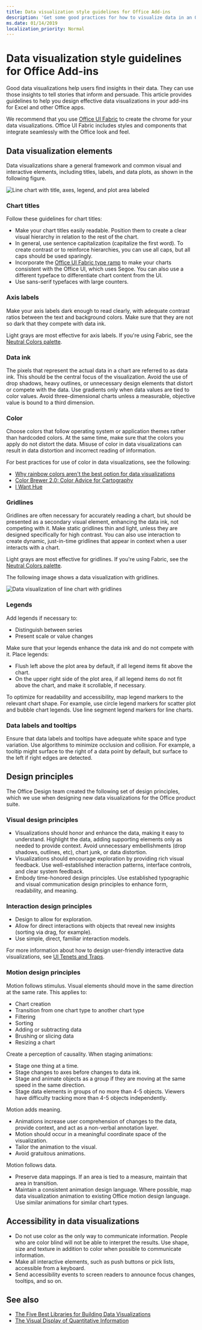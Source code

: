 ```yaml
---
title: Data visualization style guidelines for Office Add-ins
description: 'Get some good practices for how to visualize data in an Office Add-in.'
ms.date: 01/14/2019
localization_priority: Normal
---
```


# Data visualization style guidelines for Office Add-ins

Good data visualizations help users find insights in their data. They can use those insights to tell stories that inform and persuade. This article provides guidelines to help you design effective data visualizations in your add-ins for Excel and other Office apps.

We recommend that you use [Office UI Fabric](https://developer.microsoft.com/fabric) to create the chrome for your data visualizations. Office UI Fabric includes styles and components that integrate seamlessly with the Office look and feel.
<!--The following figure shows a data visualization in an add-in that uses Fabric.

![Image of a data visualization with Fabric elements applied**](../images/fabric-data-visualization.png) 

-->

## Data visualization elements

Data visualizations share a general framework and common visual and interactive elements, including titles, labels, and data plots, as shown in the following figure.

![Line chart with title, axes, legend, and plot area labeled](../images/excel-charts-visualization.png)

### Chart titles

Follow these guidelines for chart titles:

- Make your chart titles easily readable. Position them to create a clear visual hierarchy in relation to the rest of the chart.
- In general, use sentence capitalization (capitalize the first word). To create contrast or to reinforce hierarchies, you can use all caps, but all caps should be used sparingly.
- Incorporate the [Office UI Fabric type ramp](https://developer.microsoft.com/fabric#/styles/typography) to make your charts consistent with the Office UI, which uses Segoe. You can also use a different typeface to differentiate chart content from the UI.
- Use sans-serif typefaces with large counters.

### Axis labels

Make your axis labels dark enough to read clearly, with adequate contrast ratios between the text and background colors. Make sure that they are not so dark that they compete with data ink.

Light grays are most effective for axis labels. If you're using Fabric, see the [Neutral Colors palette](https://developer.microsoft.com/fabric#/styles/colors).

### Data ink

The pixels that represent the actual data in a chart are referred to as data ink. This should be the central focus of the visualization. Avoid the use of drop shadows, heavy outlines, or unnecessary design elements that distort or compete with the data. Use gradients only when data values are tied to color values. Avoid three-dimensional charts unless a measurable, objective value is bound to a third dimension.

### Color

Choose colors that follow operating system or application themes rather than hardcoded colors. At the same time, make sure that the colors you apply do not distort the data. Misuse of color in data visualizations can result in data distortion and incorrect reading of information.

For best practices for use of color in data visualizations, see the following:

- [Why rainbow colors aren't the best option for data visualizations](https://www.poynter.org/2013/why-rainbow-colors-arent-always-the-best-options-for-data-visualizations/224413/)
- [Color Brewer 2.0: Color Advice for Cartography](https://colorbrewer2.org/)
- [I Want Hue](https://tools.medialab.sciences-po.fr/iwanthue/)

### Gridlines

Gridlines are often necessary for accurately reading a chart, but should be presented as a secondary visual element, enhancing the data ink, not competing with it. Make static gridlines thin and light, unless they are designed specifically for high contrast. You can also use interaction to create dynamic, just-in-time gridlines that appear in context when a user interacts with a chart.

Light grays are most effective for gridlines. If you're using Fabric, see the [Neutral Colors palette](https://developer.microsoft.com/fabric#/styles/colors).

The following image shows a data visualization with gridlines.

![Data visualization of line chart with gridlines](../images/data-visualization.png)

### Legends

Add legends if necessary to:

- Distinguish between series
- Present scale or value changes

Make sure that your legends enhance the data ink and do not compete with it. Place legends:


- Flush left above the plot area by default, if all legend items fit above the chart.
- On the upper right side of the plot area, if all legend items do not fit above the chart, and make it scrollable, if necessary.

To optimize for readability and accessibility, map legend markers to the relevant chart shape. For example, use circle legend markers for scatter plot and bubble chart legends. Use line segment legend markers for line charts.

### Data labels and tooltips

Ensure that data labels and tooltips have adequate white space and type variation. Use algorithms to minimize occlusion and collision. For example, a tooltip might surface to the right of a data point by default, but surface to the left if right edges are detected.

## Design principles

The Office Design team created the following set of design principles, which we use when designing new data visualizations for the Office product suite.

### Visual design principles

- Visualizations should honor and enhance the data, making it easy to understand. Highlight the data, adding supporting elements only as needed to provide context. Avoid unnecessary embellishments (drop shadows, outlines, etc), chart junk, or data distortion.
- Visualizations should encourage exploration by providing rich visual feedback. Use well-established interaction patterns, interface controls, and clear system feedback.
- Embody time-honored design principles. Use established typographic and visual communication design principles to enhance form, readability, and meaning.

### Interaction design principles

- Design to allow for exploration.
- Allow for direct interactions with objects that reveal new insights (sorting via drag, for example).
- Use simple, direct, familiar interaction models.

For more information about how to design user-friendly interactive data visualizations, see [UI Tenets and Traps](https://uitraps.com/).

### Motion design principles

Motion follows stimulus. Visual elements should move in the same direction at the same rate. This applies to:

- Chart creation
- Transition from one chart type to another chart type
- Filtering
- Sorting
- Adding or subtracting data
- Brushing or slicing data
- Resizing a chart

Create a perception of causality. When staging animations:

- Stage one thing at a time.
- Stage changes to axes before changes to data ink.
- Stage and animate objects as a group if they are moving at the same speed in the same direction.
- Stage data elements in groups of no more than 4-5 objects. Viewers have difficulty tracking more than 4-5 objects independently.

Motion adds meaning.

- Animations increase user comprehension of changes to the data, provide context, and act as a non-verbal annotation layer.
- Motion should occur in a meaningful coordinate space of the visualization.
- Tailor the animation to the visual.
- Avoid gratuitous animations.

Motion follows data.

- Preserve data mappings. If an area is tied to a measure, maintain that area in transition.
- Maintain a consistent animation design language. Where possible, map data visualization animation to existing Office motion design language. Use similar animations for similar chart types.

## Accessibility in data visualizations

- Do not use color as the only way to communicate information. People who are color blind will not be able to interpret the results. Use shape, size and texture in addition to color when possible to communicate information.
- Make all interactive elements, such as push buttons or pick lists, accessible from a keyboard.
- Send accessibility events to screen readers to announce focus changes, tooltips, and so on.

## See also

- [The Five Best Libraries for Building Data Visualizations](https://www.fastcompany.com/3029760/the-five-best-libraries-for-building-data-vizualizations)
- [The Visual Display of Quantitative Information](https://www.edwardtufte.com/tufte/books_vdqi)
